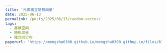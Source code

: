 ```yaml
---
title: '元素独立随机向量'
date: 2025-06-13
permalink: /posts/2025/06/13/random-vector/
tags:
  - 高维空间
  - 随机向量
  - 独立同分布
paperurl: 'https://mengzhu0308.github.io/mengzhu0308.githup.io/files/blog/matrix-and-vector/2025-06-13-random-vector.pdf'
---
```

